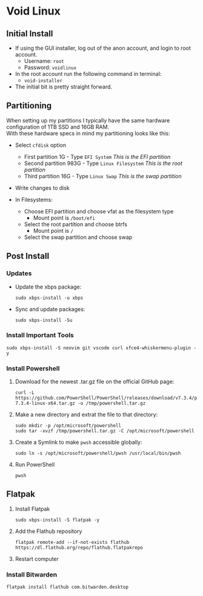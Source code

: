 # Void Linux

## Initial Install

- If using the GUI installer, log out of the anon account, and login to root account.
    - Username: `root`
    - Password: `voidlinux`
- In the root account run the following command in terminal:
    - `void-installer`
- The initial bit is pretty straight forward.

## Partitioning

When setting up my partitions I typically have the same hardware configuration of 1TB SSD and 16GB RAM.  
With these hardware specs in mind my partitioning looks like this:  
- Select `cfdisk` option
    - First partition 1G - Type `EFI System` *This is the EFI partition*
    - Second partition 983G - Type `Linux Filesystem` *This is the root partition*
    - Third partition 16G - Type `Linux Swap` *This is the swap partition*
    
- Write changes to disk
- In Filesystems:
    - Choose EFI partition and choose vfat as the filesystem type
        - Mount point is `/boot/efi`
    - Select the root partition and choose btrfs
        - Mount point is `/`
    - Select the swap partition and choose swap

## Post Install

### Updates

- Update the xbps package:
    ```
    sudo xbps-install -u xbps
    ```
- Sync and update packages:
    ```
    sudo xbps-install -Su
    ```

### Install Important Tools

```
sudo xbps-install -S neovim git vscode curl xfce4-whiskermenu-plugin -y
```
### Install Powershell

1. Download for the newest .tar.gz file on the official GitHub page:
    ```
    curl -L https://github.com/PowerShell/PowerShell/releases/download/v7.3.4/powershell-7.3.4-linux-x64.tar.gz -o /tmp/powershell.tar.gz
    ```

2. Make a new directory and extrat the file to that directory:
    ```
    sudo mkdir -p /opt/microsoft/powershell
    sudo tar -xvzf /tmp/powershell.tar.gz -C /opt/microsoft/powershell
    ```

3. Create a Symlink to make `pwsh` accessible globally:
    ```
    sudo ln -s /opt/microsoft/powershell/pwsh /usr/local/bin/pwsh
    ```

4. Run PowerShell
    ```
    pwsh
    ```

## Flatpak

1. Install Flatpak
    ```
    sudo xbps-install -S flatpak -y
    ```

2. Add the Flathub repository
    ```
    flatpak remote-add --if-not-exists flathub https://dl.flathub.org/repo/flathub.flatpakrepo
    ```

3. Restart computer

### Install Bitwarden

```
flatpak install flathub com.bitwarden.desktop
```














